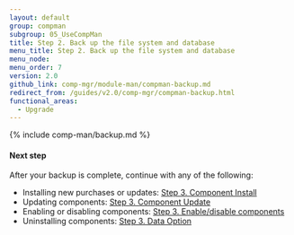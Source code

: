 ```yaml
---
layout: default
group: compman
subgroup: 05_UseCompMan
title: Step 2. Back up the file system and database
menu_title: Step 2. Back up the file system and database
menu_node:
menu_order: 7
version: 2.0
github_link: comp-mgr/module-man/compman-backup.md
redirect_from: /guides/v2.0/comp-mgr/compman-backup.html
functional_areas:
  - Upgrade
---
```


{% include comp-man/backup.md %}

#### Next step
After your backup is complete, continue with any of the following: 

*	Installing new purchases or updates: [Step 3. Component Install]({{page.baseurl}}/comp-mgr/module-man/compman-new-purchase.html)
*	Updating components: [Step 3. Component Update]({{page.baseurl}}/comp-mgr/module-man/compman-update.html)
*	Enabling or disabling components: [Step 3. Enable/disable components]({{page.baseurl}}/comp-mgr/module-man/compman-enable-disable.html)
*	Uninstalling components: [Step 3. Data Option]({{page.baseurl}}/comp-mgr/module-man/compman-uninst-data.html)


